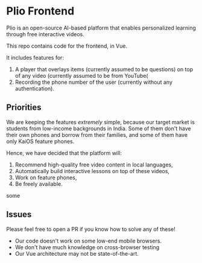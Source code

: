 # Plio Frontend

Plio is an open-source AI-based platform that enables personalized learning through free interactive
videos. 

This repo contains code for the frontend, in Vue.

It includes features for:

1. A player that overlays items (currently assumed to be questions) on top of any video (currently assumed to be from YouTube(
2. Recording the phone number of the user (currently without any authentication).

## Priorities

We are keeping the features *extremely* simple, because our target market is students from low-income backgrounds in India.
Some of them don't have their own phones and borrow from their families, and some of them have only KaiOS feature phones.

Hence, we have decided that the platform will:

1. Recommend high-quality free video content in local languages,
2. Automatically build interactive lessons on top of these videos,
3. Work on feature phones, 
4. Be freely available.

 some 


## Issues

Please feel free to open a PR if you know how to solve any of these!

* Our code doesn't work on some low-end mobile browsers.
* We don't have much knowledge on cross-browser testing
* Our Vue architecture may not be state-of-the-art. 
